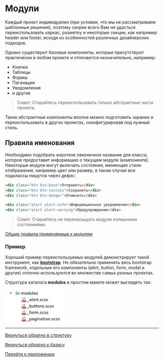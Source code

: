 # Модули

Каждый проект индивидуален (при условии, что мы не рассматриваем шаблонные решения),
поэтому скорее всего Вам не удасться переиспользовать каркас, разметку 
и некоторые секции, как например header или footer, исходя из особенностей 
различных дизайнерских подходов. 

Однако существуют базовые компоненты, которые присутствуют практически 
в любом проекте и отличаются незначительно, например:

* Кнопки
* Таблицы
* Формы 
* Пагинация
* Уведомления
* и другие

>Совет: Старайтесь переиспользовать только абстрактные части проекта.

Такие абстрактные компоненты вполне можно подготовить заранее и переиспользовать
в других проектах, сконфигурировав под нужный стиль.

## Правила именования
Необходимо подобрать короткое лаконичное название для класса, которое
предоставит информацию о текущем модуле (компоненте). Некоторые модули 
могут включать состояния, меняющее стили отображения, например 
цвет или размер, в таком случае все подклассы пишутся через дефис:

```html
<div class="btn btn-base">Отправить</div>
<div class="btn btn-success">Сохранить</div>
<div class="btn btn-danger">Отменить</div>
```

```html
<div class="alert alert-info">Информационное уведомление</div>
<div class="alert alert-warning">Предупреждение</div>
```

>Совет: Старайтесь не перенасыщать модули излишними состояниями.

[Общие правила применяемые к модулям](./total-rules.md#modules)


### Пример
Хороший пример переиспользуемых модулей демонстрирует такой инструмент, 
как **[bootstrap](http://getbootstrap.com)**. Не обязательно 
применять весь bootstrap framework, отдельные его компоненты 
(alert, button, form, modal и другие) отлично используются
во множестве самых разных проектах.

Структура каталога **modules** в простом макете может выглядеть так:

![Modules example](../_images/example_modules.png)


--------

[Вернуться обратно в структуру](./structure.md)

[Вернуться обратно к базису](./upCss-base.md)

[Перейти к приложению](./upCss-application.md)